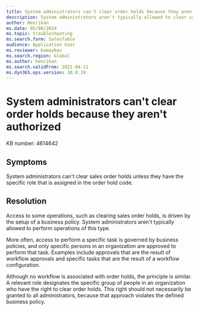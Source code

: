 ```yaml
---
title: System administrators can't clear order holds because they aren't authorized
description: System administrators aren't typically allowed to clear sales order holds.
author: Henrikan
ms.date: 05/08/2024
ms.topic: troubleshooting
ms.search.form: SalesTable
audience: Application User
ms.reviewer: kamaybac
ms.search.region: Global
ms.author: henrikan
ms.search.validFrom: 2021-04-11
ms.dyn365.ops.version: 10.0.19
---
```


# System administrators can't clear order holds because they aren't authorized

KB number: 4614642

## Symptoms

System administrators can't clear sales order holds unless they have the specific role that is assigned in the order hold code.

## Resolution

Access to some operations, such as clearing sales order holds, is driven by the setup of a business policy. System administrators aren't typically allowed to perform operations of this type.

More often, access to perform a specific task is governed by business policies, and only specific persons in an organization are approved to perform that task. Examples include approvals that are the result of workflow approvals and specific tasks that are the result of a workflow configuration.

Although no workflow is associated with order holds, the principle is similar. A relevant role designates the specific group of people in an organization who have the right to clear order holds. This right should not necessarily be granted to all administrators, because that approach violates the defined business policy.
